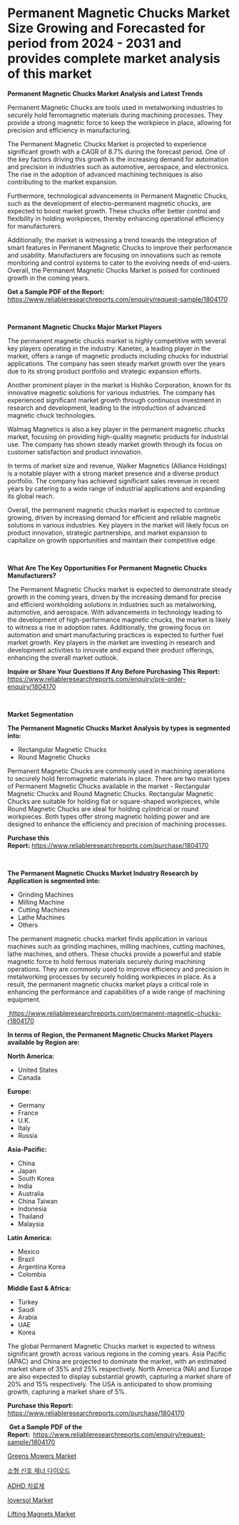 <p><h1>Permanent Magnetic Chucks Market Size Growing and Forecasted for period from 2024 - 2031 and provides complete market analysis of this market</h1></p><p><strong>Permanent Magnetic Chucks Market Analysis and Latest Trends</strong></p>
<p><p>Permanent Magnetic Chucks are tools used in metalworking industries to securely hold ferromagnetic materials during machining processes. They provide a strong magnetic force to keep the workpiece in place, allowing for precision and efficiency in manufacturing.</p><p>The Permanent Magnetic Chucks Market is projected to experience significant growth with a CAGR of 8.7% during the forecast period. One of the key factors driving this growth is the increasing demand for automation and precision in industries such as automotive, aerospace, and electronics. The rise in the adoption of advanced machining techniques is also contributing to the market expansion.</p><p>Furthermore, technological advancements in Permanent Magnetic Chucks, such as the development of electro-permanent magnetic chucks, are expected to boost market growth. These chucks offer better control and flexibility in holding workpieces, thereby enhancing operational efficiency for manufacturers.</p><p>Additionally, the market is witnessing a trend towards the integration of smart features in Permanent Magnetic Chucks to improve their performance and usability. Manufacturers are focusing on innovations such as remote monitoring and control systems to cater to the evolving needs of end-users. Overall, the Permanent Magnetic Chucks Market is poised for continued growth in the coming years.</p></p>
<p><strong>Get a Sample PDF of the Report:&nbsp;</strong> <a href="https://www.reliableresearchreports.com/enquiry/request-sample/1804170">https://www.reliableresearchreports.com/enquiry/request-sample/1804170</a></p>
<p>&nbsp;</p>
<p><strong>Permanent Magnetic Chucks Major Market Players</strong></p>
<p><p>The permanent magnetic chucks market is highly competitive with several key players operating in the industry. Kanetec, a leading player in the market, offers a range of magnetic products including chucks for industrial applications. The company has seen steady market growth over the years due to its strong product portfolio and strategic expansion efforts.</p><p>Another prominent player in the market is Hishiko Corporation, known for its innovative magnetic solutions for various industries. The company has experienced significant market growth through continuous investment in research and development, leading to the introduction of advanced magnetic chuck technologies.</p><p>Walmag Magnetics is also a key player in the permanent magnetic chucks market, focusing on providing high-quality magnetic products for industrial use. The company has shown steady market growth through its focus on customer satisfaction and product innovation.</p><p>In terms of market size and revenue, Walker Magnetics (Alliance Holdings) is a notable player with a strong market presence and a diverse product portfolio. The company has achieved significant sales revenue in recent years by catering to a wide range of industrial applications and expanding its global reach.</p><p>Overall, the permanent magnetic chucks market is expected to continue growing, driven by increasing demand for efficient and reliable magnetic solutions in various industries. Key players in the market will likely focus on product innovation, strategic partnerships, and market expansion to capitalize on growth opportunities and maintain their competitive edge.</p></p>
<p>&nbsp;</p>
<p><strong>What Are The Key Opportunities For Permanent Magnetic Chucks Manufacturers?</strong></p>
<p><p>The Permanent Magnetic Chucks market is expected to demonstrate steady growth in the coming years, driven by the increasing demand for precise and efficient workholding solutions in industries such as metalworking, automotive, and aerospace. With advancements in technology leading to the development of high-performance magnetic chucks, the market is likely to witness a rise in adoption rates. Additionally, the growing focus on automation and smart manufacturing practices is expected to further fuel market growth. Key players in the market are investing in research and development activities to innovate and expand their product offerings, enhancing the overall market outlook.</p></p>
<p><strong>Inquire or Share Your Questions If Any Before Purchasing This Report:</strong> <a href="https://www.reliableresearchreports.com/enquiry/pre-order-enquiry/1804170">https://www.reliableresearchreports.com/enquiry/pre-order-enquiry/1804170</a></p>
<p>&nbsp;</p>
<p><strong>Market Segmentation</strong></p>
<p><strong>The Permanent Magnetic Chucks Market Analysis by types is segmented into:</strong></p>
<p><ul><li>Rectangular Magnetic Chucks</li><li>Round Magnetic Chucks</li></ul></p>
<p><p>Permanent Magnetic Chucks are commonly used in machining operations to securely hold ferromagnetic materials in place. There are two main types of Permanent Magnetic Chucks available in the market - Rectangular Magnetic Chucks and Round Magnetic Chucks. Rectangular Magnetic Chucks are suitable for holding flat or square-shaped workpieces, while Round Magnetic Chucks are ideal for holding cylindrical or round workpieces. Both types offer strong magnetic holding power and are designed to enhance the efficiency and precision of machining processes.</p></p>
<p><strong>Purchase this Report:&nbsp;</strong><a href="https://www.reliableresearchreports.com/purchase/1804170">https://www.reliableresearchreports.com/purchase/1804170</a></p>
<p>&nbsp;</p>
<p><strong>The Permanent Magnetic Chucks Market Industry Research by Application is segmented into:</strong></p>
<p><ul><li>Grinding Machines</li><li>Milling Machine</li><li>Cutting Machines</li><li>Lathe Machines</li><li>Others</li></ul></p>
<p><p>The permanent magnetic chucks market finds application in various machines such as grinding machines, milling machines, cutting machines, lathe machines, and others. These chucks provide a powerful and stable magnetic force to hold ferrous materials securely during machining operations. They are commonly used to improve efficiency and precision in metalworking processes by securely holding workpieces in place. As a result, the permanent magnetic chucks market plays a critical role in enhancing the performance and capabilities of a wide range of machining equipment.</p></p>
<p><a href="https://www.reliableresearchreports.com/permanent-magnetic-chucks-r1804170">&nbsp;https://www.reliableresearchreports.com/permanent-magnetic-chucks-r1804170</a></p>
<p><strong>In terms of Region, the Permanent Magnetic Chucks Market Players available by Region are:</strong></p>
<p>
    <p> <strong> North America: </strong>
        <ul>
            <li>United States</li>
            <li>Canada</li>
        </ul>
        </p> 
    <p> <strong> Europe: </strong>
        <ul>
            <li>Germany</li>
            <li>France</li>
            <li>U.K.</li>
            <li>Italy</li>
            <li>Russia</li>
        </ul>
        </p> 
    <p> <strong> Asia-Pacific: </strong>
        <ul>
            <li>China</li>
            <li>Japan</li>
            <li>South Korea</li>
            <li>India</li>
            <li>Australia</li>
            <li>China Taiwan</li>
            <li>Indonesia</li>
            <li>Thailand</li>
            <li>Malaysia</li>
        </ul>
        </p> 
    <p> <strong> Latin America: </strong>
        <ul>
            <li>Mexico</li>
            <li>Brazil</li>
            <li>Argentina Korea</li>
            <li>Colombia</li>
        </ul>
        </p> 
    <p> <strong> Middle East & Africa: </strong>
        <ul>
            <li>Turkey</li>
            <li>Saudi</li>
            <li>Arabia</li>
            <li>UAE</li>
            <li>Korea</li>
        </ul>
    </p>
    </p>
<p><p>The global Permanent Magnetic Chucks market is expected to witness significant growth across various regions in the coming years. Asia Pacific (APAC) and China are projected to dominate the market, with an estimated market share of 35% and 25% respectively. North America (NA) and Europe are also expected to display substantial growth, capturing a market share of 20% and 15% respectively. The USA is anticipated to show promising growth, capturing a market share of 5%.</p></p>
<p><strong>Purchase this Report: </strong><a href="https://www.reliableresearchreports.com/purchase/1804170">https://www.reliableresearchreports.com/purchase/1804170</a></p>
<p>&nbsp;<strong>Get a Sample PDF of the Report:&nbsp;&nbsp;</strong><a href="https://www.reliableresearchreports.com/enquiry/request-sample/1804170">https://www.reliableresearchreports.com/enquiry/request-sample/1804170</a></p>
<p><strong></strong></p>
<p><p><a href="https://github.com/juniordelafrance/Market-Research-Report-List-3/blob/main/greens-mowers-market.md">Greens Mowers Market</a></p><p><a href="https://medium.com/@edaunhshhs/%EC%9E%91%EC%9D%80-%EC%8B%A0%ED%98%B8-%EC%A7%80%EB%84%88-%EB%8B%A4%EC%9D%B4%EC%98%A4%EB%93%9C-%EC%8B%9C%EC%9E%A5-%EC%A7%80%ED%91%9C-%ED%95%B4%EB%8F%85-%EC%8B%9C%EC%9E%A5-%EC%A0%90%EC%9C%A0%EC%9C%A8-%EA%B2%BD%ED%96%A5-%EB%B0%8F-%EC%84%B1%EC%9E%A5-%ED%8C%A8%ED%84%B4-5218318ef62c">소형 신호 제너 다이오드</a></p><p><a href="https://medium.com/@cezarymarciniak2022/%EC%A3%BC%EC%9D%98%EB%A0%A5%EA%B2%B0%ED%95%8D-%EA%B3%BC%EC%9E%89%ED%96%89%EB%8F%99%EC%9E%A5%EC%95%A0-adhd-%EC%B9%98%EB%A3%8C%EC%A0%9C-%EC%8B%9C%EC%9E%A5%EC%9D%80-%EC%8B%9C%EC%9E%A5-%EC%A0%90%EC%9C%A0%EC%9C%A8-%EC%8B%9C%EC%9E%A5-%EB%8F%99%ED%96%A5-%EB%B0%8F-%EC%8B%9C%EC%9E%A5-%EC%84%B1%EC%9E%A5%EC%97%90-%EB%8C%80%ED%95%9C-%EC%A0%95%EB%B3%B4%EB%A5%BC-%EC%A0%9C%EA%B3%B5%ED%95%A9%EB%8B%88%EB%8B%A4-9e39abb0d0c9">ADHD 치료제</a></p><p><a href="https://issuu.com/reportprime-2/docs/ioversol-market-size-2030.pptx">Ioversol Market</a></p><p><a href="https://github.com/jaidynmorantestelletmjzya/Market-Research-Report-List-2/blob/main/lifting-magnets-market.md">Lifting Magnets Market</a></p></p>